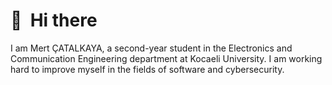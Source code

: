 # 👋 &nbsp;Hi there
I am Mert ÇATALKAYA, a second-year student in the Electronics and Communication Engineering department at Kocaeli University.
I am working hard to improve myself in the fields of software and cybersecurity.

